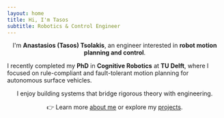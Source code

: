 ```yaml
---
layout: home
title: Hi, I'm Tasos
subtitle: Robotics & Control Engineer
---
```


<p style="text-align: center;">
I'm <strong>Anastasios (Tasos) Tsolakis</strong>, an engineer interested in <strong>robot motion planning and control</strong>.
</p>
  
I recently completed my <strong>PhD</strong> in <strong>Cognitive Robotics</strong> at <strong>TU Delft</strong>, where I focused on rule-compliant and fault-tolerant motion planning for autonomous surface vehicles.
</p>

<p style="text-align: center;">
I enjoy building systems that bridge rigorous theory with engineering.
</p>

<p style="text-align: center;">
👉 Learn more <a href="/aboutme">about me</a> or explore my <a href="/projects">projects</a>.
</p>
